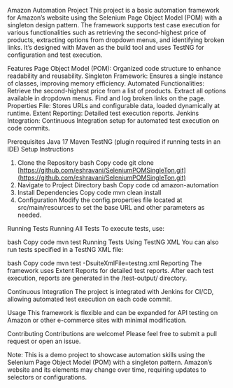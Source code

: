 Amazon Automation Project
This project is a basic automation framework for Amazon’s website using the Selenium Page Object Model (POM) with a singleton design pattern. The framework supports test case execution for various functionalities such as retrieving the second-highest price of products, extracting options from dropdown menus, and identifying broken links. It’s designed with Maven as the build tool and uses TestNG for configuration and test execution.

Features
Page Object Model (POM): Organized code structure to enhance readability and reusability.
Singleton Framework: Ensures a single instance of classes, improving memory efficiency.
Automated Functionalities:
Retrieve the second-highest price from a list of products.
Extract all options available in dropdown menus.
Find and log broken links on the page.
Properties File: Stores URLs and configurable data, loaded dynamically at runtime.
Extent Reporting: Detailed test execution reports.
Jenkins Integration: Continuous Integration setup for automated test execution on code commits.

Prerequisites
Java 17
Maven
TestNG (plugin required if running tests in an IDE)
Setup Instructions
1. Clone the Repository
bash
Copy code
git clone [https://github.com/eshravani/SeleniumPOMSingleTon.git](https://github.com/eshravani/SeleniumPOMSingleTon.git)
2. Navigate to Project Directory
bash
Copy code
cd amazon-automation
3. Install Dependencies
Copy code
mvn clean install
4. Configuration
Modify the config.properties file located at src/main/resources to set the base URL and other parameters as needed.

Running Tests
Running All Tests
To execute tests, use:

bash
Copy code
mvn test
Running Tests Using TestNG XML
You can also run tests specified in a TestNG XML file:

bash
Copy code
mvn test -DsuiteXmlFile=testng.xml
Reporting
The framework uses Extent Reports for detailed test reports. After each test execution, reports are generated in the /test-output/ directory.

Continuous Integration
The project is integrated with Jenkins for CI/CD, allowing automated test execution on each code commit.

Usage
This framework is flexible and can be expanded for API testing on Amazon or other e-commerce sites with minimal modification.

Contributing
Contributions are welcome! Please feel free to submit a pull request or open an issue.

Note: This is a demo project to showcase automation skills using the Selenium Page Object Model (POM) with a singleton pattern. Amazon’s website and its elements may change over time, requiring updates to selectors or configurations.
